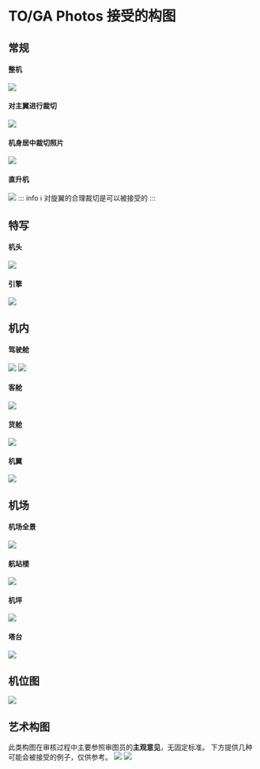 # TO/GA Photos 接受的构图

## 常规
#### 整机
![](https://source.cdn.794td.cn/TOGA/guideline/image002.jpg)

#### 对主翼进行裁切
![](https://source.cdn.794td.cn/TOGA/guideline/image004.jpg)

#### 机身居中裁切照片
![](https://source.cdn.794td.cn/TOGA/guideline/image005.jpg)

#### 直升机
![](https://source.cdn.794td.cn/TOGA/guideline/image017.jpg)
::: info :information_source:
对旋翼的合理裁切是可以被接受的
:::

## 特写
#### 机头
![](https://source.cdn.794td.cn/TOGA/guideline/image003.jpg)

#### 引擎
![](https://source.cdn.794td.cn/TOGA/guideline/image006.jpg)

## 机内
#### 驾驶舱
![](https://source.cdn.794td.cn/TOGA/guideline/image007.jpg)
![](https://source.cdn.794td.cn/TOGA/guideline/image008.jpg)

#### 客舱
![](https://source.cdn.794td.cn/TOGA/guideline/image009.jpg)

#### 货舱
![](https://source.cdn.794td.cn/TOGA/guideline/image010.jpg)

#### 机翼
![](https://source.cdn.794td.cn/TOGA/guideline/image011.jpg)

## 机场
#### 机场全景
![](https://source.cdn.794td.cn/TOGA/guideline/image013.jpg)
#### 航站楼
![](https://source.cdn.794td.cn/TOGA/guideline/image012.jpg)
#### 机坪
![](https://source.cdn.794td.cn/TOGA/guideline/image014.jpg)
#### 塔台
![](https://source.cdn.794td.cn/TOGA/guideline/image015.jpg)
## 机位图
![](https://source.cdn.794td.cn/TOGA/guideline/image016.jpg)

## 艺术构图
此类构图在审核过程中主要参照审图员的**主观意见**，无固定标准。
下方提供几种可能会被接受的例子，仅供参考。
![](https://source.cdn.794td.cn/TOGA/guideline/image018.jpg)
![](https://source.cdn.794td.cn/TOGA/guideline/image019.jpg)